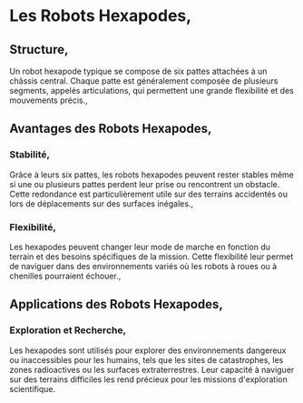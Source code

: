 # Les Robots Hexapodes,
## Structure,
Un robot hexapode typique se compose de six pattes attachées à un châssis central. Chaque patte est généralement composée de plusieurs segments, appelés articulations, qui permettent une grande flexibilité et des mouvements précis.,
## Avantages des Robots Hexapodes,
### Stabilité,
Grâce à leurs six pattes, les robots hexapodes peuvent rester stables même si une ou plusieurs pattes perdent leur prise ou rencontrent un obstacle. Cette redondance est particulièrement utile sur des terrains accidentés ou lors de déplacements sur des surfaces inégales.,
### Flexibilité,
Les hexapodes peuvent changer leur mode de marche en fonction du terrain et des besoins spécifiques de la mission. Cette flexibilité leur permet de naviguer dans des environnements variés où les robots à roues ou à chenilles pourraient échouer.,
## Applications des Robots Hexapodes,
### Exploration et Recherche,
Les hexapodes sont utilisés pour explorer des environnements dangereux ou inaccessibles pour les humains, tels que les sites de catastrophes, les zones radioactives ou les surfaces extraterrestres. Leur capacité à naviguer sur des terrains difficiles les rend précieux pour les missions d'exploration scientifique.
